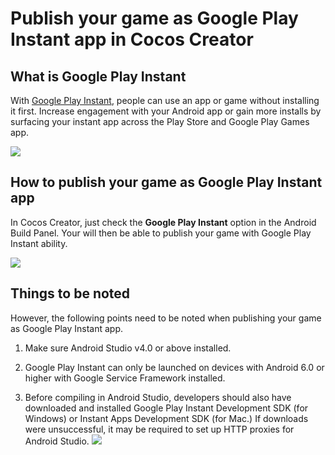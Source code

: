 # Publish your game as Google Play Instant app in Cocos Creator

## What is Google Play Instant

With [Google Play Instant](https://developer.android.com/topic/google-play-instant), people can use an app or game without installing it first. Increase engagement with your Android app or gain more installs by surfacing your instant app across the Play Store and Google Play Games app.

![](https://files.mdnice.com/user/21366/2a20ef7d-1f61-46b4-867f-b717fd0584f7.png)

## How to publish your game as Google Play Instant app

In Cocos Creator, just check the **Google Play Instant** option in the Android Build Panel. Your will then be able to publish your game with Google Play Instant ability.

![](https://files.mdnice.com/user/21366/8c2e8c5a-cc6d-4dbd-965d-ed7d287f9e76.png)

## Things to be noted

However, the following points need to be noted when publishing your game as Google Play Instant app.

1. Make sure Android Studio v4.0 or above installed.

2. Google Play Instant can only be launched on devices with Android 6.0 or higher with Google Service Framework installed.

3. Before compiling in Android Studio, developers should also have downloaded and installed Google Play Instant Development SDK (for Windows) or Instant Apps Development SDK (for Mac.) If downloads were unsuccessful, it may be required to set up HTTP proxies for Android Studio.
![](https://files.mdnice.com/user/21366/d07b97fb-2670-4916-b12b-023ae1d8db42.png)
